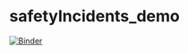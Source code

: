 # safetyIncidents_demo
[![Binder](https://mybinder.org/badge_logo.svg)](https://mybinder.org/v2/gh/473x/safetyIncidents_demo/master)
